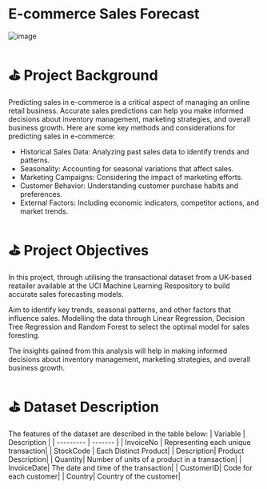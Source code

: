# E-commerce Sales Forecast 
![image](https://github.com/user-attachments/assets/25f0b75f-a58a-47a7-bb66-dd433fb1480e)

# ⛳️ Project Background 
Predicting sales in e-commerce is a critical aspect of managing an online retail business. Accurate sales predictions can help you make informed decisions about inventory management, marketing strategies, and overall business growth. Here are some key methods and considerations for predicting sales in e-commerce:
- Historical Sales Data: Analyzing past sales data to identify trends and patterns.
- Seasonality: Accounting for seasonal variations that affect sales.
- Marketing Campaigns: Considering the impact of marketing efforts.
- Customer Behavior: Understanding customer purchase habits and preferences.
- External Factors: Including economic indicators, competitor actions, and market trends.

# ⛳️ Project Objectives 
In this project, through utilising the transactional dataset from a UK-based reatailer available at the UCI Machine Learning Respository to build accurate sales forecasting models. 

Aim to identify key trends, seasonal patterns, and other factors that influence sales. Modelling the data through Linear Regression, Decision Tree Regression and Random Forest to select the optimal model for sales foresting. 

The insights gained from this analysis will help in making informed decisions about inventory management, marketing strategies, and overall business growth. 

# ⛳️ Dataset Description 
The features of the dataset are described in the table below:
| Variable  | Description |
| --------- | ------- |
| InvoiceNo | Representing each unique transaction|
| StockCode | Each Distinct Product|
| Description| Product Description|
| Quantity| Number of units of a product in a transaction|
| InvoiceDate| The date and time of the transaction|
| CustomerID| Code for each customer|
| Country| Country of the customer|
